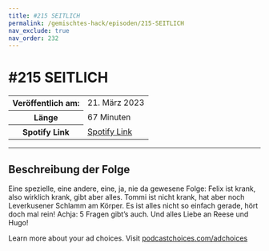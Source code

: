 ```yaml
---
title: #215 SEITLICH
permalink: /gemischtes-hack/episoden/215-SEITLICH
nav_exclude: true
nav_order: 232
---
```


# #215 SEITLICH
<table class="resp-table dcf-table dcf-table-responsive dcf-table-bordered dcf-table-striped dcf-w-100%">
                    <tbody>
                        <tr>
                            <th scope="row">Veröffentlich am:</th>
                            <td data-label="Veröffentlich am:">21. März 2023</td>
                        </tr>
                        <tr>
                            <th scope="row">Länge </th>
                            <td data-label="Länge ">67 Minuten</td>
                        </tr><tr>
                                <th scope="row">Spotify Link</th>
                                <td data-label="Spotify Link"><a href="https://open.spotify.com/episode/4xBitG5pQDff6dp5ItCSut">Spotify Link</a></td>
                            </tr></tbody>
                </table>

***

## Beschreibung der Folge

<div>
<p>Eine spezielle, eine andere, eine, ja, nie da gewesene Folge: Felix ist krank, also wirklich krank, gibt aber alles. Tommi ist nicht krank, hat aber noch Leverkusener Schlamm am Körper. Es ist alles nicht so einfach gerade, hört doch mal rein! Achja: 5 Fragen gibt’s auch. Und alles Liebe an Reese und Hugo!</p><p> </p><p>Learn more about your ad choices. Visit <a href="https://podcastchoices.com/adchoices" rel="nofollow">podcastchoices.com/adchoices</a></p>  
</div>

